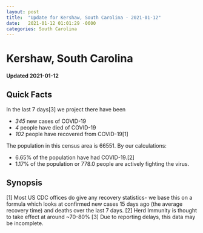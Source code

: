 ```yaml
---
layout: post
title:  "Update for Kershaw, South Carolina - 2021-01-12"
date:   2021-01-12 01:01:29 -0600
categories: South Carolina
---
```


# Kershaw, South Carolina
#### Updated 2021-01-12

## Quick Facts

In the last 7 days[3] we project there have been
- *345* new cases of COVID-19
- *4* people have died of COVID-19
- *102* people have recovered from COVID-19[1]

The population in this census area is 66551. By our calculations:
- 6.65% of the population have had COVID-19.[2]
- 1.17% of the population or 778.0 people are actively fighting the virus.

## Synopsis




[1] Most US CDC offices do give any recovery statistics- we base this on a formula which looks at confirmed new cases
15 days ago (the average recovery time) and deaths over the last 7 days.
[2] Herd Immunity is thought to take effect at around ~70-80%
[3] Due to reporting delays, this data may be incomplete. 
    
